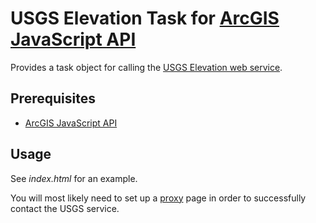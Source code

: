 USGS Elevation Task for [ArcGIS JavaScript API]
===============================================

Provides a task object for calling the [USGS Elevation web service].

## Prerequisites ##
* [ArcGIS JavaScript API]


## Usage ##

See *index.html* for an example.

You will most likely need to set up a [proxy] page in order to successfully contact the USGS service.

[ArcGIS JavaScript API]: https://developers.arcgis.com/javascript/
[proxy]:https://developers.arcgis.com/javascript/jshelp/ags_proxy.html
[USGS Elevation web service]: http://ned.usgs.gov/epqs/
